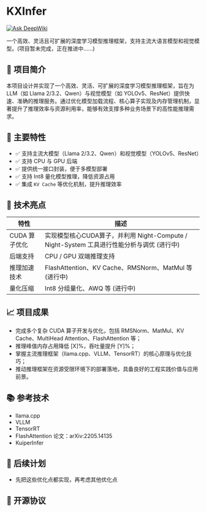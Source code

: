 # KXInfer
[![Ask DeepWiki](https://deepwiki.com/badge.svg)](https://deepwiki.com/Life-if/KXInfer)

一个高效、灵活且可扩展的深度学习模型推理框架，支持主流大语言模型和视觉模型。(项目暂未完成，正在推进中……)

## 📌 项目简介

本项目设计并实现了一个高效、灵活、可扩展的深度学习模型推理框架，旨在为 LLM（如 Llama 2/3.2、Qwen）与视觉模型（如 YOLOv5、ResNet）提供快速、准确的推理服务。通过优化模型加载流程、核心算子实现及内存管理机制，显著提升了推理效率与资源利用率，能够有效支撑多种业务场景下的高性能推理需求。

## 🔧 主要特性

- ✅ 支持主流大模型（Llama 2/3.2、Qwen）和视觉模型（YOLOv5、ResNet）
- ✅ 支持 CPU 与 GPU 后端
- ✅ 提供统一接口封装，便于多模型部署
- ✅ 支持 Int8 量化模型推理，降低资源占用
- ✅ 集成 `KV Cache` 等优化机制，提升推理效率

## 🚀 技术亮点

| 特性        | 描述                                                              |
|-----------|-----------------------------------------------------------------|
| CUDA 算子优化 | 实现模型核心CUDA算子，并利用 Night-Compute / Night-System 工具进行性能分析与调优 (进行中) |
| 后端支持      | CPU / GPU 双端推理支持                                                |
| 推理加速技术    | FlashAttention、KV Cache、RMSNorm、MatMul 等 (进行中)                  |
| 量化压缩      | Int8 分组量化、AWQ 等 (进行中)                                           |

## 📈 项目成果

- 完成多个复杂 CUDA 算子开发与优化，包括 RMSNorm、MatMul、KV Cache、MultiHead Attention、FlashAttention 等；
- 推理峰值内存占用降低 [X]%，吞吐量提升 [Y]%；
- 掌握主流推理框架（llama.cpp、VLLM、TensorRT）的核心原理与优化技巧；
- 推动推理框架在资源受限环境下的部署落地，具备良好的工程实践价值与应用前景。

## 📚 参考技术

- llama.cpp
- VLLM
- TensorRT
- FlashAttention 论文：arXiv:2205.14135
- KuiperInfer

## 🧭 后续计划
- 先把这些优化点都实现，再考虑其他优化点

## 📄 开源协议
